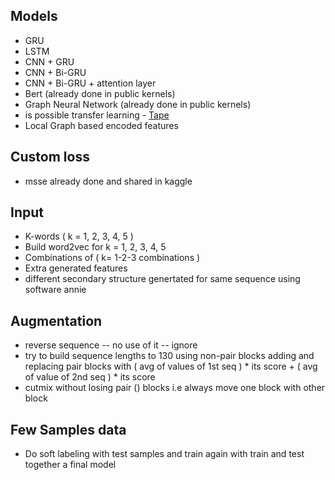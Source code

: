 ## Models ##
* GRU
* LSTM
* CNN + GRU
* CNN + Bi-GRU
* CNN + Bi-GRU + attention layer
* Bert (already done in public kernels)
* Graph Neural Network (already done in public kernels)
* is possible transfer learning - [Tape](https://github.com/songlab-cal/tape)
* Local Graph based encoded features

## Custom loss ##
* msse already done and shared in kaggle

## Input ##
* K-words ( k = 1, 2, 3, 4, 5 )
* Build word2vec for k = 1, 2, 3, 4, 5
* Combinations of ( k= 1-2-3 combinations )
* Extra generated features
* different secondary structure genertated for same sequence using software annie

## Augmentation ##
* reverse sequence -- no use of it -- ignore
* try to build sequence lengths to 130 using non-pair blocks adding and replacing pair blocks with ( avg of values of 1st seq ) * its score + ( avg of value of 2nd seq ) * its score
* cutmix without losing pair () blocks i.e always move one block with other block

## Few Samples data
* Do soft labeling with test samples and train again with train and test together a final model
